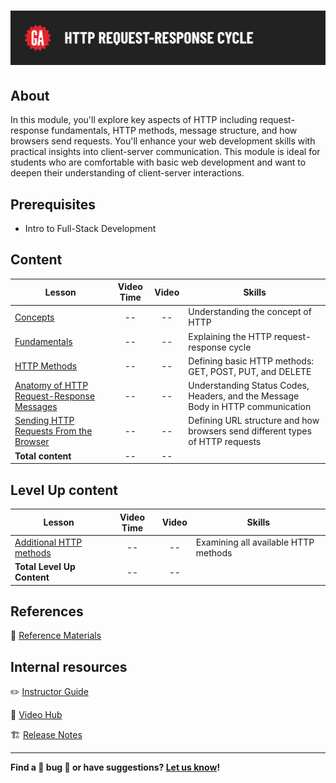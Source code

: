 # ![HTTP Request-Response Cycle](./assets/hero.png)

## About

In this module, you'll explore key aspects of HTTP including request-response fundamentals, HTTP methods, message structure, and how browsers send requests. You'll enhance your web development skills with practical insights into client-server communication. This module is ideal for students who are comfortable with basic web development and want to deepen their understanding of client-server interactions. 

## Prerequisites

- Intro to Full-Stack Development

## Content

| Lesson                                           | Video Time | Video | Skills        |
|--------------------------------------------------|:----------:|:-----:|---------------|
| [Concepts](./concepts/README.md)                 | --         | --    | Understanding the concept of HTTP |
| [Fundamentals](./fundamentals/README.md)         | --         | --    | Explaining the HTTP request-response cycle |
| [HTTP Methods](./http-methods/README.md)         | --         | --    | Defining basic HTTP methods: GET, POST, PUT, and DELETE |
| [Anatomy of HTTP Request-Response Messages](./anatomy-of-http-request-response-messages/README.md) | -- | -- | Understanding Status Codes, Headers, and the Message Body in HTTP communication |
| [Sending HTTP Requests From the Browser](./sending-http-requests-from-the-browser/README.md) | -- | -- | Defining URL structure and how browsers send different types of HTTP requests |
| **Total content**                                | --         | --    |            |


## Level Up content

| Lesson                                                      | Video Time | Video | Skills        |
|-------------------------------------------------------------|:----------:|:-----:|---------------|
| [Additional HTTP methods](./level-up/additional-http-methods.md) | --         | --    | Examining all available HTTP methods |
| **Total Level Up Content**                                  | --         | --    |            |


## References

📖 [Reference Materials](./references/README.md)

## Internal resources

✏️ [Instructor Guide](./internal-resources/instructor-guide.md)

🎥 [Video Hub](./internal-resources/video-hub/README.md)

🏗️ [Release Notes](./internal-resources/release-notes.md)

---

**Find a 👾 bug 👾 or have suggestions? [Let us know](https://git.generalassemb.ly/modular-curriculum-all-courses/universal-resources-internal/blob/main/module-feedback.md)!**
